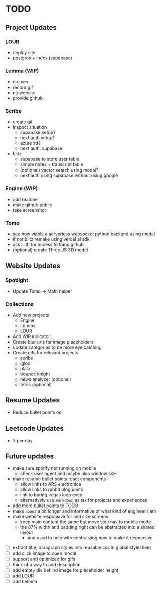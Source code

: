 # TODO

## Project Updates
### LOUR
- deploy site
- postgres + index (supabase)
### Lemma (WIP)
- no user
- record gif
- no website
- provide github
### Scribe
- create gif
- inspect situation
  - supabase setup?
  - next auth setup?
  - azure stt?
  - next auth, supabase
- blitz
  - supabase to store user table
  - simple notes + transcript table
  - (optional) vector search using modal?
  - next auth using supabase without using google
### Engine (WIP)
- add readme
- make github public
- take screenshot
### Tomo
- see how viable a serverless websocket python backend using modal
- if not blitz remake using vercel ai sdk
- ask lilith for access to tomo github
- (optional) create Three.JS 3D model

## Website Updates
### Spotlight
- Update Tomo -> Math helper
### Collections
- Add new projects
  - Engine
  - Lemma
  - LOUR
- Add WIP indicator
- Create blur urls for image placeholders
- update categories to be more eye catching
- Create gifs for relevant projects
  - scribe
  - igloo
  - platz
  - bounce knight
  - news analyzer (optional)
  - tetris (optional)

## Resume Updates
- Reduce bullet points on 

## Leetcode Updates
- 3 per day

## Future updates
- make sure spotify not running on mobile
  - check user agent and maybe also window size
- make resume bullet points react components
  - allow links to ARS electronica
  - allow links to rabbit blog posts
  - link to boring vegas loop even
  - alternatively use `markdown` as tsx for projects and experiences
- add more bullet points to TODO
- make `about` a bit longer and informative of what kind of engineer I am
- make website responsive for mid size screens
  - keep main content the same but move side nav to mobile mode
  - the 87% width and padding right can be abstracted into a shared layout
    - and used to help with centralizing how to make it responsive




- [ ] extract title, paragraph styles into reusable css in global stylesheet
- [ ] add click image to open modal
- [ ] support and optimized for gifs
- [ ] think of a way to add description
- [ ] add empty div behind image for placeholder height
- [ ] add LOUR
- [ ] add Lemma